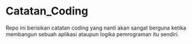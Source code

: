 # Catatan_Coding

Repo ini berisikan catatan coding yang nanti akan sangat berguna ketika membangun sebuah aplikasi ataupun logika pemrograman itu sendiri. 

